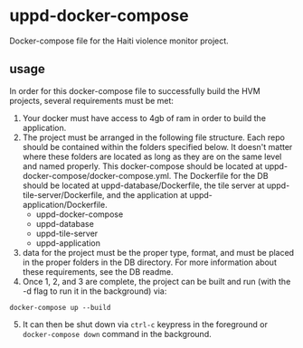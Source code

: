 # uppd-docker-compose
Docker-compose file for the Haiti violence monitor  project.
## usage
In order for this docker-compose file to successfully build the HVM projects, several requirements must be met:
1. Your docker must have access to 4gb of ram in order to build the application.
2. The project must be arranged in the following file structure. Each repo should be contained within the folders specified below. It doesn't matter where these folders are located as long as they are on the same level and named properly. This docker-compose should be located at uppd-docker-compose/docker-compose.yml. The Dockerfile for the DB should be located at uppd-database/Dockerfile, the tile server at uppd-tile-server/Dockerfile, and the application at uppd-application/Dockerfile.
    - uppd-docker-compose
    - uppd-database
    - uppd-tile-server
    - uppd-application
3. data for the project must be the proper type, format, and must be placed in the proper folders in the DB directory. For more information about these requirements, see the DB readme.
4. Once 1, 2, and 3 are complete, the project can be built and run (with the -d flag to run it in the background) via:
```
docker-compose up --build
```
5. It can then be shut down via `ctrl-c` keypress in the foreground or `docker-compose down` command in the background.  